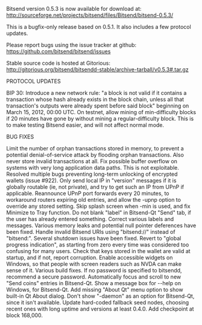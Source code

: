 ﻿Bitsend version 0.5.3 is now available for download at:
http://sourceforge.net/projects/bitsend/files/Bitsend/bitsend-0.5.3/

This is a bugfix-only release based on 0.5.1.
It also includes a few protocol updates.

Please report bugs using the issue tracker at github:
https://github.com/bitsend/bitsend/issues

Stable source code is hosted at Gitorious:
http://gitorious.org/bitsend/bitsendd-stable/archive-tarball/v0.5.3#.tar.gz

PROTOCOL UPDATES

BIP 30: Introduce a new network rule: "a block is not valid if it contains a transaction whose hash already exists in the block chain, unless all that transaction's outputs were already spent before said block" beginning on March 15, 2012, 00:00 UTC.
On testnet, allow mining of min-difficulty blocks if 20 minutes have gone by without mining a regular-difficulty block. This is to make testing Bitsend easier, and will not affect normal mode.

BUG FIXES

Limit the number of orphan transactions stored in memory, to prevent a potential denial-of-service attack by flooding orphan transactions. Also never store invalid transactions at all.
Fix possible buffer overflow on systems with very long application data paths. This is not exploitable.
Resolved multiple bugs preventing long-term unlocking of encrypted wallets
(issue #922).
Only send local IP in "version" messages if it is globally routable (ie, not private), and try to get such an IP from UPnP if applicable.
Reannounce UPnP port forwards every 20 minutes, to workaround routers expiring old entries, and allow the -upnp option to override any stored setting.
Skip splash screen when -min is used, and fix Minimize to Tray function.
Do not blank "label" in Bitsend-Qt "Send" tab, if the user has already entered something.
Correct various labels and messages.
Various memory leaks and potential null pointer deferences have been fixed.
Handle invalid Bitsend URIs using "bitsend://" instead of "bitsend:".
Several shutdown issues have been fixed.
Revert to "global progress indication", as starting from zero every time was considered too confusing for many users.
Check that keys stored in the wallet are valid at startup, and if not, report corruption.
Enable accessible widgets on Windows, so that people with screen readers such as NVDA can make sense of it.
Various build fixes.
If no password is specified to bitsendd, recommend a secure password.
Automatically focus and scroll to new "Send coins" entries in Bitsend-Qt.
Show a message box for --help on Windows, for Bitsend-Qt.
Add missing "About Qt" menu option to show built-in Qt About dialog.
Don't show "-daemon" as an option for Bitsend-Qt, since it isn't available.
Update hard-coded fallback seed nodes, choosing recent ones with long uptime and versions at least 0.4.0.
Add checkpoint at block 168,000.
